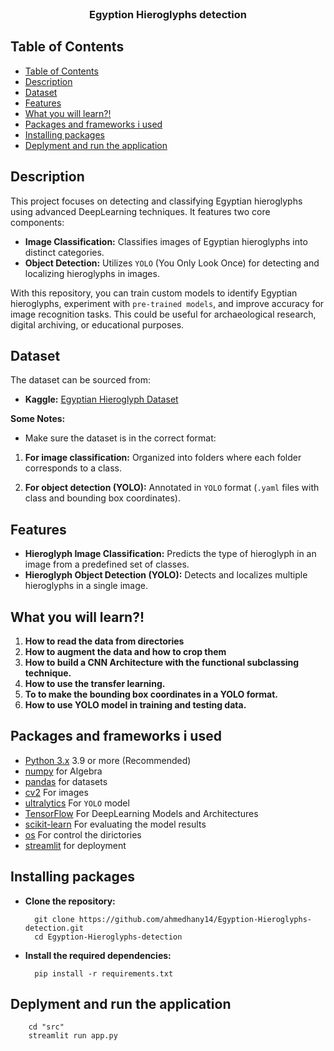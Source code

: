 <br />
<p align="center">
  <h3 align="center"> Egyption Hieroglyphs detection </h3>
</p>

## Table of Contents

- [Table of Contents](#table-of-contents)
- [Description](#description)
- [Dataset](#dataset)
- [Features](#features)
- [What you will learn?!](#what-you-will-learn-?!)
- [Packages and frameworks i used](#packages-and-frameworks-i-used)
- [Installing packages](#installing-packages)
- [Deplyment and run the application](#deplyment-the-application)

## Description

This project focuses on detecting and classifying Egyptian hieroglyphs using advanced DeepLearning techniques. It features two core components:

* **Image Classification:** Classifies images of Egyptian hieroglyphs into distinct categories.
* **Object Detection:** Utilizes `YOLO` (You Only Look Once) for detecting and localizing hieroglyphs in images.

With this repository, you can train custom models to identify Egyptian hieroglyphs, experiment with `pre-trained models`, and improve accuracy for image recognition tasks. This could be useful for archaeological research, digital archiving, or educational purposes.

## Dataset

The dataset can be sourced from:

* **Kaggle:** [Egyptian Hieroglyph Dataset](https://www.kaggle.com/datasets/alexandrepetit881234/egyptian-hieroglyphs/data)

**Some Notes:**

* Make sure the dataset is in the correct format:

1. **For image classification:** Organized into folders where each folder corresponds to a class.

2. **For object detection (YOLO):** Annotated in `YOLO` format (`.yaml` files with class and bounding box coordinates).


## Features

* **Hieroglyph Image Classification:** Predicts the type of hieroglyph in an image from a predefined set of classes.
* **Hieroglyph Object Detection (YOLO):** Detects and localizes multiple hieroglyphs in a single image.


## What you will learn?!

1. **How to read the data from directories**
2. **How to augment the data and how to crop them**
3. **How to build a CNN Architecture with the functional subclassing technique.**
4. **How to use the transfer learning.**
5. **To to make the bounding box coordinates in a YOLO format.**
6. **How to use YOLO model in training and testing data.**

## Packages and frameworks i used

- [Python 3.x]() 3.9 or more (Recommended)
- [numpy](https://keras.io/) for Algebra
- [pandas](https://pandas.pydata.org/docs/) for datasets
- [cv2](https://docs.opencv.org/4.x/d6/d00/tutorial_py_root.html) For images
- [ultralytics](https://docs.ultralytics.com/guides/) For `YOLO` model
- [TensorFlow](https://www.tensorflow.org/) For DeepLearning Models and Architectures
- [scikit-learn](https://scikit-learn.org/stable/) For evaluating the model results
- [os](https://docs.python.org/3/library/os.html) For control the dirictories
- [streamlit](https://docs.streamlit.io/) for deployment

## Installing packages

* **Clone the repository:**

        git clone https://github.com/ahmedhany14/Egyption-Hieroglyphs-detection.git
        cd Egyption-Hieroglyphs-detection

* **Install the required dependencies:**

        pip install -r requirements.txt

## Deplyment and run the application
        cd "src"
        streamlit run app.py